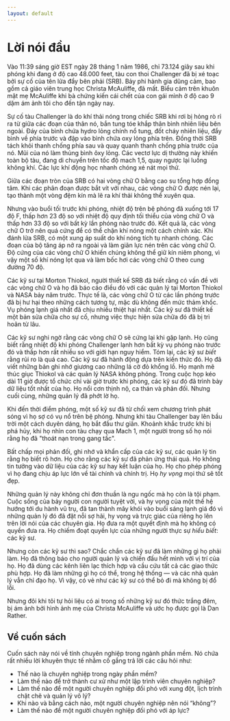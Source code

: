 ```yaml
---
layout: default
---
```


# Lời nói đầu

Vào 11:39 sáng giờ EST ngày 28 tháng 1 năm 1986, chỉ 73.124 giây sau khi phóng khi đang ở độ cao 48.000 feet, tàu con thoi Challenger đã bị xé toạc bởi sự cố của tên lửa đẩy bên phải (SRB). Bảy phi hành gia dũng cảm, bao gồm cả giáo viên trung học Christa McAuliffe, đã mất. Biểu cảm trên khuôn mặt mẹ McAuliffe khi bà chứng kiến cái chết của con gái mình ở độ cao 9 dặm ám ảnh tôi cho đến tận ngày nay.

Sự cố tàu Challenger là do khí thải nóng trong chiếc SRB khi rơi bị hỏng rò rỉ ra từ giữa các đoạn của thân nó, bắn tung tóe khắp thân bình nhiên liệu bên ngoài. Đáy của bình chứa hydro lỏng chính nổ tung, đốt cháy nhiên liệu, đẩy bình về phía trước và đập vào bình chứa oxy lỏng phía trên. Đồng thời SRB tách khỏi thanh chống phía sau và quay quanh thanh chống phía trước của nó. Mũi của nó làm thủng bình ôxy lỏng. Các vectơ lực dị thường này khiến toàn bộ tàu, đang di chuyển trên tốc độ mach 1,5, quay ngược lại luồng không khí. Các lực khí động học nhanh chóng xé nát mọi thứ.

Giữa các đoạn tròn của SRB có hai vòng chữ O bằng cao su tổng hợp đồng tâm. Khi các phân đoạn được bắt vít với nhau, các vòng chữ O được nén lại, tạo thành một vòng đệm kín mà lẽ ra khí thải không thể xuyên qua.

Nhưng vào buổi tối trước khi phóng, nhiệt độ trên bệ phóng đã xuống tới 17 độ F, thấp hơn 23 độ so với nhiệt độ quy định tối thiểu của vòng chữ O và thấp hơn 33 độ so với bất kỳ lần phóng nào trước đó. Kết quả là, các vòng chữ O trở nên quá cứng để có thể chặn khí nóng một cách chính xác. Khi đánh lửa SRB, có một xung áp suất do khí nóng tích tụ nhanh chóng. Các đoạn của bộ tăng áp nở ra ngoài và làm giãn lực nén trên các vòng chữ O. Độ cứng của các vòng chữ O khiến chúng không thể giữ kín niêm phong, vì vậy một số khí nóng lọt qua và làm bốc hơi các vòng chữ O theo cung đường 70 độ.

Các kỹ sư tại Morton Thiokol, người thiết kế SRB đã biết rằng có vấn đề với các vòng chữ O và họ đã báo cáo điều đó với các quản lý tại Morton Thiokol và NASA bảy năm trước. Thực tế là, các vòng chữ O từ các lần phóng trước đã bị hư hại theo những cách tương tự, mặc dù không đến mức thảm khốc. Vụ phóng lạnh giá nhất đã chịu nhiều thiệt hại nhất. Các kỹ sư đã thiết kế một bản sửa chữa cho sự cố, nhưng việc thực hiện sửa chữa đó đã bị trì hoãn từ lâu.

Các kỹ sư nghi ngờ rằng các vòng chữ O sẽ cứng lại khi gặp lạnh. Họ cũng biết rằng nhiệt độ khi phóng Challenger lạnh hơn bất kỳ vụ phóng nào trước đó và thấp hơn rất nhiều so với giới hạn nguy hiểm. Tóm lại, các kỹ sư _biết_ rằng rủi ro là quá cao. Các kỹ sư đã hành động dựa trên kiến thức đó. Họ đã viết những bản ghi nhớ giương cao những lá cờ đỏ khổng lồ. Họ mạnh mẽ thúc giục Thiokol và các quản lý NASA không phóng. Trong cuộc họp kéo dài 11 giờ được tổ chức chỉ vài giờ trước khi phóng, các kỹ sư đó đã trình bày dữ liệu tốt nhất của họ. Họ nổi cơn thịnh nộ, ca thán và phản đối. Nhưng cuối cùng, những quản lý đã phớt lờ họ.

Khi đến thời điểm phóng, một số kỹ sư đã từ chối xem chương trình phát sóng vì họ sợ có vụ nổ trên bệ phóng. Nhưng khi tàu Challenger bay lên bầu trời một cách duyên dáng, họ bắt đầu thư giãn. Khoảnh khắc trước khi bị phá hủy, khi họ nhìn con tàu chạy qua Mach 1, một người trong số họ nói rằng họ đã "thoát nạn trong gang tấc".

Bất chấp mọi phản đối, ghi nhớ và khẩn cấp của các kỹ sư, các quản lý tin rằng họ biết rõ hơn. Họ cho rằng các kỹ sư đã phản ứng thái quá. Họ không tin tưởng vào dữ liệu của các kỹ sư hay kết luận của họ. Họ cho phép phóng vì họ đang chịu áp lực lớn về tài chính và chính trị. Họ _hy vọng_ mọi thứ sẽ tốt đẹp.

Những quản lý này không chỉ đơn thuần là ngu ngốc mà họ còn là tội phạm. Cuộc sống của bảy người con người tuyệt vời, và hy vọng của một thế hệ hướng tới du hành vũ trụ, đã tan thành mây khói vào buổi sáng lạnh giá đó vì những quản lý đó đã đặt nỗi sợ hãi, hy vọng và trực giác của riêng họ lên trên lời nói của các chuyên gia. Họ đưa ra một quyết định mà họ không có quyền đưa ra. Họ chiếm đoạt quyền lực của những người thực sự _hiểu biết_: các kỹ sư.

Nhưng còn các kỹ sư thì sao? Chắc chắn các kỹ sư đã làm những gì họ phải làm. Họ đã thông báo cho người quản lý và chiến đấu hết mình với vị trí của họ. Họ đã dùng các kênh liên lạc thích hợp và cầu cứu tất cả các giao thức phù hợp. Họ đã làm những gì họ có thể, trong hệ thống — và các nhà quản lý vẫn chỉ đạo họ. Vì vậy, có vẻ như các kỹ sư có thể bỏ đi mà không bị đổ lỗi.

Nhưng đôi khi tôi tự hỏi liệu có ai trong số những kỹ sư đó thức trắng đêm, bị ám ảnh bởi hình ảnh mẹ của Christa McAuliffe và ước họ được gọi là Dan Rather.

## Về cuốn sách

Cuốn sách này nói về tính chuyên nghiệp trong ngành phần mềm. Nó chứa rất nhiều lời khuyên thực tế nhằm cố gắng trả lời các câu hỏi như:

- Thế nào là chuyên nghiệp trong ngày phần mềm?
- Làm thế nào để trở thành cư xử như một lập trình viên chuyên nghiệp?
- Làm thế nào để một người chuyên nghiệp đối phó với xung đột, lịch trình chặt chẽ và quản lý vô lý?
- Khi nào và bằng cách nào, một người chuyên nghiệp nên nói “không”?
- Làm thế nào để một người chuyên nghiệp đối phó với áp lực?
